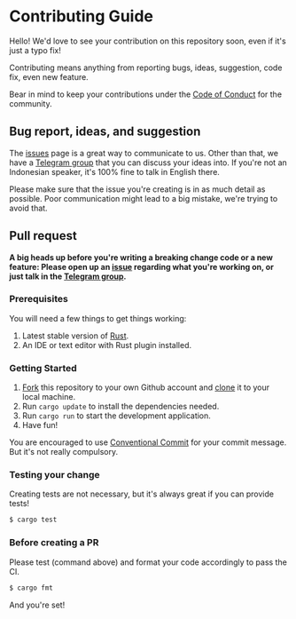 # Contributing Guide

Hello! We'd love to see your contribution on this repository soon, even if it's just a typo fix!

Contributing means anything from reporting bugs, ideas, suggestion, code fix, even new feature.

Bear in mind to keep your contributions under the [Code of Conduct](./.github/CODE_OF_CONDUCT.md) for the community.

## Bug report, ideas, and suggestion

The [issues](https://github.com/teknologi-umum/polarite/issues) page is a great way to communicate to us.
Other than that, we have a [Telegram group](https://t.me/teknologi_umum_v2) that you can discuss your ideas into.
If you're not an Indonesian speaker, it's 100% fine to talk in English there.

Please make sure that the issue you're creating is in as much detail as possible. Poor communication might lead to a big
mistake, we're trying to avoid that.

## Pull request

**A big heads up before you're writing a breaking change code or a new feature: Please open up an
[issue](https://github.com/teknologi-umum/polarite/issues) regarding what you're working on, or just talk in the
[Telegram group](https://t.me/teknologi_umum_v2).**

### Prerequisites

You will need a few things to get things working:

1. Latest stable version of [Rust](https://www.rust-lang.org/tools/install).
2. An IDE or text editor with Rust plugin installed.

### Getting Started

1. [Fork](https://help.github.com/articles/fork-a-repo/) this repository to your own Github account
   and [clone](https://help.github.com/articles/cloning-a-repository/) it to your local machine.
2. Run `cargo update` to install the dependencies needed.
3. Run `cargo run` to start the development application.
4. Have fun!

You are encouraged to use [Conventional Commit](https://www.conventionalcommits.org/en/v1.0.0-beta.2/)
for your commit message. But it's not really compulsory.

### Testing your change

Creating tests are not necessary, but it's always great if you can provide tests!

```sh
$ cargo test
```

### Before creating a PR

Please test (command above) and format your code accordingly to pass the CI.

```sh
$ cargo fmt
```

And you're set!